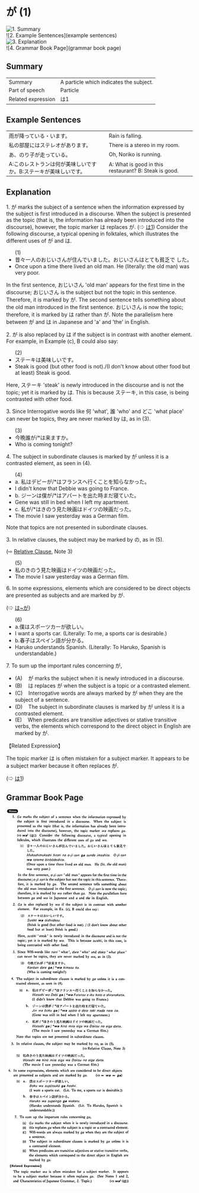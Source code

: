 # が (1)

![1. Summary](summary)<br>
![2. Example Sentences](example sentences)<br>
![3. Explanation](explanation)<br>
![4. Grammar Book Page](grammar book page)<br>


## Summary

<table><tr>   <td>Summary</td>   <td>A particle which indicates the subject.</td></tr><tr>   <td>Part of speech</td>   <td>Particle</td></tr><tr>   <td>Related expression</td>   <td>は1</td></tr></table>

## Example Sentences

<table><tr>   <td>雨が降っている・います。</td>   <td>Rain is falling.</td></tr><tr>   <td>私の部屋にはステレオがあります。</td>   <td>There is a stereo in my room.</td></tr><tr>   <td>あ、のり子が走っている。</td>   <td>Oh, Noriko is running.</td></tr><tr>   <td>A:このレストランは何が美味しいですか。B:ステーキが美味しいです。</td>   <td>A: What is good in this restaurant? B: Steak is good.</td></tr></table>

## Explanation

<p>1. <span class="cloze">が</span> marks the subject of a sentence when the information expressed by the subject is first introduced in a discourse. When the subject is presented as the topic (that is, the information has already been introduced into the discourse), however, the topic marker は replaces <span class="cloze">が</span>. (⇨ <a href="#㊦ は (1)">は1</a>) Consider the following discourse, a typical opening in folktales, which illustrates the different uses of <span class="cloze">が</span> and は.</p>  <ul>(1) <li>昔々一人のおじいさん<span class="cloze">が</span>住んでいました。おじいさんはとても貧乏で した。</li> <li>Once upon a time there lived an old man. He (literally: the old man) was very poor.</li> </ul>  <p>In the first sentence, おじいさん 'old man' appears for the first time in the discourse; おじいさん is the subject but not the topic in this sentence. Therefore, it is marked by <span class="cloze">が</span>. The second sentence tells something about the old man introduced in the first sentence. おじいさん is now the topic; therefore, it is marked by は rather than <span class="cloze">が</span>. Note the parallelism here between <span class="cloze">が</span> and は in Japanese and 'a' and 'the' in English.</p>  2. <span class="cloze">が</span> is also replaced by は if the subject is in contrast with another element. For example, in Example (c), B could also say:</p>  <ul>(2) <li>ステーキは美味しいです。</li> <li>Steak is good (but other food is not)./(I don't know about other food but at least) Steak is good.</li> </ul>  <p>Here, ステーキ 'steak' is newly introduced in the discourse and is not the topic; yet it is marked by は. This is because ステーキ, in this case, is being contrasted with other food.</p>  <p>3. Since Interrogative words like 何 'what', 誰 'who' and どこ 'what place' can never be topics, they are never marked by は, as in (3).</p>  <ul>(3) <li>今晩誰<span class="cloze">が</span>/*は来ますか。</li> <li>Who is coming tonight?</li> </ul>  <p>4. The subject in subordinate clauses is marked by <span class="cloze">が</span> unless it is a contrasted element, as seen in (4).</p>  <ul>(4) <li>a. 私はデビー<span class="cloze">が</span>/*はフランスへ行くことを知らなかった。</li> <li>I didn't know that Debbie was going to France.</li> <div class="divide"></div> <li>b. ジーンは僕<span class="cloze">が</span>/*はアパートを出た時まだ寝ていた。</li> <li>Gene was still in bed when I left my apartment.</li> <div class="divide"></div> <li>c. 私<span class="cloze">が</span>/*はきのう見た映画はドイツの映画だった。</li> <li>The movie I saw yesterday was a German film.</li> </ul>  <p>Note that topics are not presented in subordinate clauses.</p>  <p>3. In relative clauses, the subject may be marked by の, as in (5).</p>  <p>(⇨ <a href="#㊦ Relative Clause">Relative Clause</a>, Note 3)</p>  <ul>(5) <li>私のきのう見た映画はドイツの映画だった。</li> <li>The movie I saw yesterday was a German film.</li> </ul>  <p>6. In some expressions, elements which are considered to be direct objects are presented as subjects and are marked by <span class="cloze">が</span>.</p>   <p>(⇨ <a href="#㊦ は～が">は~が</a>)</p>  <ul>(6) <li>a.僕はスポーツカー<span class="cloze">が</span>欲しい。</li> <li>I want a sports car. (Literally: To me, a sports car is desirable.)</li> <div class="divide"></div> <li>b.春子はスペイン語<span class="cloze">が</span>分かる。</li> <li>Haruko understands Spanish. (Literally: To Haruko, Spanish is understandable.)</li> </ul>  <p>7. To sum up the important rules concerning <span class="cloze">が</span>,</p>  <ul> <li>(A)&nbsp;&nbsp;&nbsp;&nbsp;<span class="cloze">が</span> marks the subject when it is newly introduced in a discourse.</li> <div class="divide"></div> <li>(B)&nbsp;&nbsp;&nbsp;&nbsp;は replaces <span class="cloze">が</span> when the subject is a topic or a contrasted element.</li> <div class="divide"></div> <li>(C)&nbsp;&nbsp;&nbsp;&nbsp;Interrogative words are always marked by <span class="cloze">が</span> when they are the subject of a sentence.</li> <div class="divide"></div> <li>(D)&nbsp;&nbsp;&nbsp;&nbsp;The subject in subordinate clauses is marked by <span class="cloze">が</span> unless it is a contrasted element.</li> <div class="divide"></div> <li>(E)&nbsp;&nbsp;&nbsp;&nbsp;When predicates are transitive adjectives or stative transitive verbs, the elements which correspond to the direct object in English are marked by <span class="cloze">が</span>.</li> </ul>  <p>【Related Expression】</p>  <p>The topic marker は is often mistaken for a subject marker. It appears to be a subject marker because it often replaces <span class="cloze">が</span>.</p>  <p>(⇨ <a href="#㊦ は (1)">は1</a>)</p>

## Grammar Book Page

![](../img/Basicが.png)


